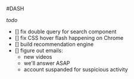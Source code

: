 #DASH

*todo*

- [] fix double query for search component
- [] fix CSS hover flash happening on Chrome 
- [] build recommendation engine
- [] figure out emails: 
    - new videos
    - we'll answer ASAP
    - account suspanded for suspicious activity